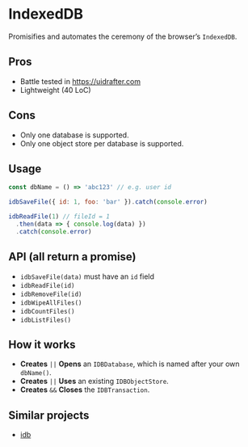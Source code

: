 # IndexedDB

Promisifies and automates the ceremony of the browser’s `IndexedDB`.

## Pros
- Battle tested in https://uidrafter.com
- Lightweight (40 LoC)

## Cons
- Only one database is supported.
- Only one object store per database is supported.

## Usage
```js
const dbName = () => 'abc123' // e.g. user id

idbSaveFile({ id: 1, foo: 'bar' }).catch(console.error)

idbReadFile(1) // fileId = 1
  .then(data => { console.log(data) })
  .catch(console.error)
```

## API (all return a promise)
- `idbSaveFile(data)` must have an `id` field
- `idbReadFile(id)`
- `idbRemoveFile(id)`
- `idbWipeAllFiles()`
- `idbCountFiles()`
- `idbListFiles()`


## How it works
- **Creates** `||` **Opens** an `IDBDatabase`, which is named after your own `dbName()`.
- **Creates** `||` **Uses** an existing `IDBObjectStore`.
- **Creates** `&&` **Closes** the `IDBTransaction`.

## Similar projects
- [idb](https://github.com/jakearchibald/idb)

